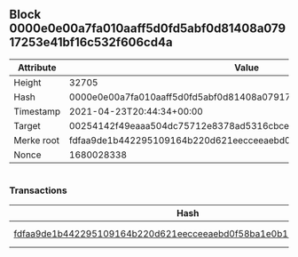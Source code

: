 ## Block 0000e0e00a7fa010aaff5d0fd5abf0d81408a07917253e41bf16c532f606cd4a

Attribute | Value
--- | ---
Height | 32705
Hash | 0000e0e00a7fa010aaff5d0fd5abf0d81408a07917253e41bf16c532f606cd4a
Timestamp | 2021-04-23T20:44:34+00:00
Target | 00254142f49eaaa504dc75712e8378ad5316cbcead634704b3734b6271167cc4
Merke root | fdfaa9de1b442295109164b220d621eecceeaebd0f58ba1e0b1516a279202609
Nonce | 1680028338

```

```

### Transactions

Hash | Amount
--- | ---
[fdfaa9de1b442295109164b220d621eecceeaebd0f58ba1e0b1516a279202609](fdfaa9de1b442295109164b220d621eecceeaebd0f58ba1e0b1516a279202609.md) | 10.00000000 SKEPTI 
